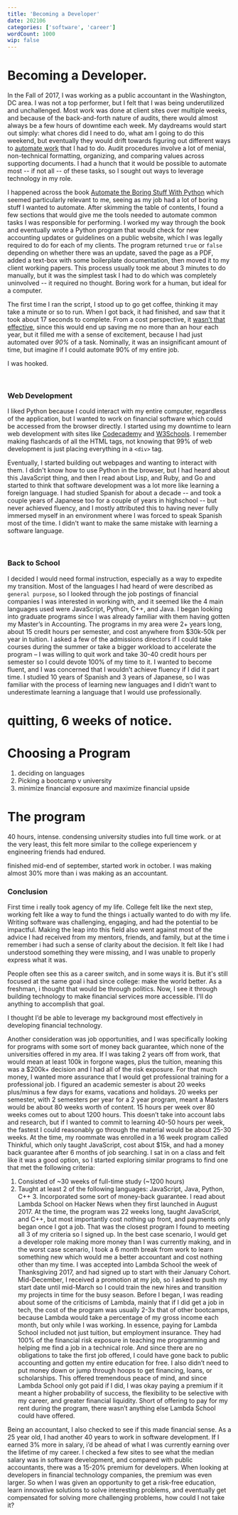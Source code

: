 ```yaml
---
title: 'Becoming a Developer'
date: 202106
categories: ['software', 'career']
wordCount: 1000
wip: false
---
```


# Becoming a Developer.

<!-- I went back to school to learn software development, although it wasn't school in the typical sense. Having completed undergraduate and graduate school in an academic setting, referring to a 6 month coding bootcamp seems somewhat ... dishonest. This "programming program" was where I learned programming tools, technologies, and theory full time, 40-hours per week. After I finished my program, I was digging up some old notes and research I had done when I first started considering quitting my job and making this transition, and thought I’d compile them for posterity. -->

In the Fall of 2017, I was working as a public accountant in the Washington, DC area. I was not a top performer, but I felt that I was being underutilized and unchallenged. Most work was done at client sites over multiple weeks, and because of the back-and-forth nature of audits, there would almost always be a few hours of downtime each week. My daydreams would start out simply: what chores did I need to do, what am I going to do this weekend, but eventually they would drift towards figuring out different ways to [automate work](/writings/automate) that I had to do. Audit procedures involve a lot of menial, non-technical formatting, organizing, and comparing values across supporting documents. I had a hunch that it would be possible to automate most -- if not all -- of these tasks, so I sought out ways to leverage technology in my role.

I happened across the book [Automate the Boring Stuff With Python](https://automatetheboringstuff.com) which seemed particularly relevant to me, seeing as my job had a lot of boring stuff I wanted to automate. After skimming the table of contents, I found a few sections that would give me the tools needed to automate common tasks I was responsible for performing. I worked my way through the book and eventually wrote a Python program that would check for new accounting updates or guidelines on a public website, which I was legally required to do for each of my clients. The program returned `true` or `false` depending on whether there was an update, saved the page as a PDF, added a text-box with some boilerplate documentation, then moved it to my client working papers. This process usually took me about 3 minutes to do manually, but it was the simplest task I had to do which was completely uninvolved -- it required no thought. Boring work for a human, but ideal for a computer.

The first time I ran the script, I stood up to go get coffee, thinking it may take a minute or so to run. When I got back, it had finished, and saw that it took about 17 seconds to complete. From a cost perspective, it [wasn’t that effective](https://xkcd.com/1205/), since this would end up saving me no more than an hour each year, but it filled me with a sense of excitement, because I had just automated over *90%* of a task. Nominally, it was an insignificant amount of time, but imagine if I could automate 90% of my entire job. 

I was hooked.

<br>

### Web Development

I liked Python because I could interact with my entire computer, regardless of the application, but I wanted to work on financial software which could be accessed from the browser directly. I started using my downtime to learn web development with sites like [Codecademy](https://www.codecademy.com/) and [W3Schools](https://www.w3schools.com/). I remember making flashcards of all the HTML tags, not knowing that 99% of web development is just placing everything in a `<div>` tag. 

Eventually, I started building out webpages and wanting to interact with them. I didn't know how to use Python in the browser, but I had heard about this JavaScript thing, and then I read about Lisp, and Ruby, and Go and started to think that software development was a lot more like learning a foreign language. I had studied Spanish for about a decade -- and took a couple years of Japanese too for a couple of years in highschool -- but never achieved fluency, and I mostly attributed this to having never fully immersed myself in an environment where I was forced to speak Spanish most of the time. I didn't want to make the same mistake with learning a software language.

<br>

### Back to School

I decided I would need formal instruction, especially as a way to expedite my transition. Most of the languages I had heard of were described as `general purpose`, so I looked through the job postings of financial companies I was interested in working with, and it seemed like the 4 main languages used were JavaScript, Python, C++, and Java. I began looking into graduate programs since I was already familiar with them having gotten my Master’s in Accounting. The programs in my area were 2+ years long, about 15 credit hours per semester, and cost anywhere from $30k-50k per year in tuition.
I asked a few of the admissions directors if I could take courses during the summer or take a bigger workload to accelerate the program – I was willing to quit work and take 30-40 credit hours per semester so I could devote 100% of my time to it. I wanted to become fluent, and I was concerned that I wouldn’t achieve fluency if I did it part time. I studied 10 years of Spanish and 3 years of Japanese, so I was familiar with the process of learning new languages and I didn’t want to underestimate learning a language that I would use professionally.

# quitting, 6 weeks of notice.

# Choosing a Program
1. deciding on languages
2. Picking a bootcamp v university
3. minimize financial exposure and maximize financial upside

# The program
40 hours, intense. condensing university studies into full time work. or at the very least, this felt more similar to the college experiencem y engineering friends had endured.

finished mid-end of september, started work in october. I was making almost 30% more than i was making as an accountant.


### Conclusion
First time i really took agency of my life. College felt like the next step, working felt like a way to fund the things i actually wanted to do with my life. Writing software was challenging, engaging, and had the potential to be impactful. Making the leap into this field also went against most of the advice I had received from my mentors, friends, and family, but at the time i remember i had such a sense of clarity about the decision. It felt like I had understood something they were missing, and I was unable to properly express what it was. 

People often see this as a career switch, and in some ways it is. But it's still focused at the same goal i had since college: make the world better. As a freshman, i thought that would be through politics. Now, I see it through building technology to make financial services more accessible. I'll do anything to accomplish that goal. 


I thought I’d be able to leverage my background most effectively in developing financial technology. 


Another consideration was job opportunities, and I was specifically looking for programs with some sort of money back guarantee, which none of the universities offered in my area. If I was taking 2 years off from work, that would mean at least 100k in forgone wages, plus the tuition, meaning this was a $200k+ decision and I had all of the risk exposure. For that much money, I wanted more assurance that I would get professional training for a professional job.
I figured an academic semester is about 20 weeks plus/minus a few days for exams, vacations and holidays. 20 weeks per semester, with 2 semesters per year for a 2 year program, meant a Masters would be about 80 weeks worth of content. 15 hours per week over 80 weeks comes out to about 1200 hours. This doesn’t take into account labs and research, but if I wanted to commit to learning 40-50 hours per week, the fastest I could reasonably go through the material would be about 25-30 weeks.
At the time, my roommate was enrolled in a 16 week program called Thinkful, which only taught JavaScript, cost about $15k, and had a money back guarantee after 6 months of job searching. I sat in on a class and felt like it was a good option, so I started exploring similar programs to find one that met the following criteria:
1. Consisted of ~30 weeks of full-time study (~1200 hours)
2. Taught at least 2 of the following languages: JavaScript, Java, Python, C++ 3. Incorporated some sort of money-back guarantee.
I read about Lambda School on Hacker News when they first launched in August 2017. At the time, the program was 22 weeks long, taught JavaScript, and C++, but most importantly cost nothing up front, and payments only began once I got a job. That was the closest program I found to meeting all 3 of my criteria so I signed up. In the best case scenario, I would get a developer role making more money than I was currently making, and in the worst case scenario, I took a 6 month break from work to learn something new which would me a better accountant and cost nothing other than my time.
I was accepted into Lambda School the week of Thanksgiving 2017, and had signed up to start with their January Cohort. Mid-December, I received a promotion at my job, so I asked to push my start date until mid-March so I could train the new hires and transition my projects in time for the busy season.
Before I began, I was reading about some of the criticisms of Lambda, mainly that if I did get a job in tech, the cost of the program was usually 2-3x that of other bootcamps, because Lambda would take a percentage of my gross income each month, but only while I was working. In essence, paying for Lambda School included not just tuition, but employment insurance. They had 100% of the financial risk exposure in teaching me programming and helping me find a job in a technical role. And since there are no obligations to take the first job offered, I could have gone back to public accounting and gotten my entire education for free. I also didn’t need to put money down or jump through hoops to get financing, loans, or scholarships. This offered tremendous peace of mind, and since Lambda School only got paid if I did, I was okay paying a premium if it meant a higher probability of success, the flexibility to be selective with my career, and greater financial liquidity. Short of offering to pay for my rent during the program, there wasn’t anything else Lambda School could have offered.

Being an accountant, I also checked to see if this made financial sense. As a 25 year old, I had another 40 years to work in software development. If I earned 3% more in salary, i’d be ahead of what I was currently earning over the lifetime of my career. I checked a few sites to see what the median salary was in software development, and compared with public accountants, there was a 15-20% premium for developers. When looking at developers in financial technology companies, the premium was even larger. So when I was given an opportunity to get a risk-free education, learn innovative solutions to solve interesting problems, and eventually get compensated for solving more challenging problems, how could I not take it?